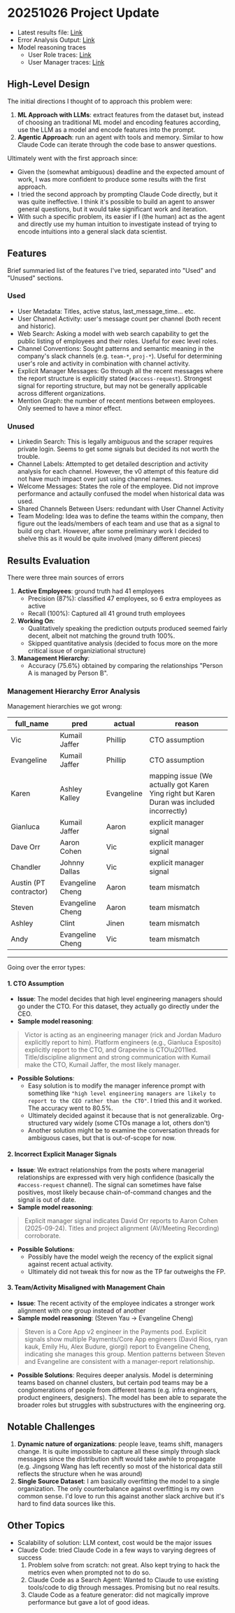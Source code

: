 # 20251026 Project Update
* Latest results file: [Link](20251025_predicted.md)
* Error Analysis Output: [Link](errors.json) 
* Model reasoning traces
    * User Role traces: [Link](./normalized_user_roles.json)
    * User Manager traces: [Link](normalized_user_managers.json)

## High-Level Design
The initial directions I thought of to approach this problem were:
1. **ML Approach with LLMs**: extract features from the dataset but, instead of choosing an traditional ML model and encoding features according, use the LLM as a model and encode features into the prompt.
2. **Agentic Approach**: run an agent with tools and memory. Similar to how Claude Code can iterate through the code base to answer questions.

Ultimately went with the first approach since:
* Given the (somewhat ambiguous) deadline and the expected amount of work, I was more confident to produce some results with the first approach.
* I tried the second approach by prompting Claude Code directly, but it was quite ineffective. I think it's possible to build an agent to answer general questions, but it would take significant work and iteration. 
* With such a specific problem, its easier if I (the human) act as the agent and directly use my human intuition to investigate instead of trying to encode intuitions into a general slack data scientist.

## Features
Brief summaried list of the features I've tried, separated into "Used" and "Unused" sections.
### Used
* User Metadata: Titles, active status, last_message_time... etc.
* User Channel Activity: user's message count per channel (both recent and historic).
* Web Search: Asking a model with web search capability to get the public listing of employees and their roles. Useful for exec level roles.
* Channel Conventions: Sought patterns and semantic meaning in the company's slack channels (e.g. `team-*`, `proj-*`). Useful for determining user's role and activity in combination with channel activity.
* Explicit Manager Messages: Go through all the recent messages where the report structure is explicitly stated (`#access-request`). Strongest signal for reporting structure, but may not be generally applicable across different organizations.
* Mention Graph: the number of recent mentions between employees. Only seemed to have a minor effect.
### Unused
* Linkedin Search: This is legally ambiguous and the scraper requires private login. Seems to get some signals but decided its not worth the trouble.
* Channel Labels: Attempted to get detailed description and activity analysis for each channel. However, the v0 attempt of this feature did not have much impact over just using channel names.
* Welcome Messages: States the role of the employee. Did not improve performance and actaully confused the model when historical data was used.
* Shared Channels Between Users: redundant with User Channel Activity
* Team Modeling: Idea was to define the teams within the company, then figure out the leads/members of each team and use that as a signal to build org chart. However, after some preliminary work I decided to shelve this as it would be quite involved (many different pieces)

## Results Evaluation
There were three main sources of errors
1. **Active Employees**: ground truth had 41 employees
   * Precision (87%): classified 47 employees, so 6 extra employees as active
   * Recall (100%): Captured all 41 ground truth employees
2. **Working On**: 
   * Qualitatively speaking the prediction outputs produced seemed fairly decent, albeit not matching the ground truth 100%. 
   * Skipped quantitative analysis (decided to focus more on the more critical issue of organiziational structure)
3. **Management Hierarchy**: 
   * Accuracy (75.6%) obtained by comparing the relationships "Person A is managed by Person B".

### Management Hierarchy Error Analysis
Management hierarchies we got wrong:

| full_name             | pred             | actual    | reason                                                                            |
|----------------------|------------------|-----------|-----------------------------------------------------------------------------------|
| Vic                  | Kumail Jaffer    | Phillip   | CTO assumption                                                                    |
| Evangeline           | Kumail Jaffer    | Phillip   | CTO assumption                                                                    |
| Karen                | Ashley Kalley    | Evangeline| mapping issue (We actually got Karen Ying right but Karen Duran was included incorrectly) |
| Gianluca             | Kumail Jaffer    | Aaron     | explicit manager signal                                                           |
| Dave Orr             | Aaron Cohen      | Vic       | explicit manager signal                                                           |
| Chandler             | Johnny Dallas    | Vic       | explicit manager signal                                                           |
| Austin (PT contractor)| Evangeline Cheng| Aaron     | team mismatch                                                                     |
| Steven               | Evangeline Cheng | Aaron     | team mismatch                                                                     |
| Ashley               | Clint            | Jinen     | team mismatch                                                                     |
| Andy                 | Evangeline Cheng | Vic       | team mismatch                                                                     |

---
Going over the error types:

#### 1. CTO Assumption
* **Issue**: The model decides that high level engineering managers should go under the CTO. For this dataset, they actually go directly under the CEO. 
* **Sample model reasoning**:
> Victor is acting as an engineering manager (rick and Jordan Maduro explicitly report to him). Platform engineers (e.g., Gianluca Esposito) explicitly report to the CTO, and Grapevine is CTO\u2011led. Title/discipline alignment and strong communication with Kumail make the CTO, Kumail Jaffer, the most likely manager.
* **Possible Solutions**: 
    * Easy solution is to modify the manager inference prompt with something like `"high level engineering managers are likely to report to the CEO rather than the CTO"`. I tried this and it worked. The accuracy went to 80.5%.
    * Ultimately decided against it because that is not generalizable. Org-structured vary widely (some CTOs manage a lot, others don't)
    * Another solution might be to examine the conversation threads for ambiguous cases, but that is out-of-scope for now.

#### 2. Incorrect Explicit Manager Signals
* **Issue**: We extract relationships from the posts where managerial relationships are expressed with very high confidence (basically the `#access-request` channel). The signal can sometimes have false positives, most likely because chain-of-command changes and the signal is out of date.
* **Sample model reasoning**:
> Explicit manager signal indicates David Orr reports to Aaron Cohen (2025-09-24). Titles and project alignment (AV/Meeting Recording) corroborate.
* **Possible Solutions**: 
    * Possibly have the model weigh the recency of the explicit signal against recent actual activity.
    * Ultimately did not tweak this for now as the TP far outweighs the FP.

#### 3. Team/Activity Misaligned with Management Chain
* **Issue**: The recent activity of the employee indicates a stronger work alignment with one group instead of another
* **Sample model reasoning**: (Steven Yau -> Evangeline Cheng)
> Steven is a Core App v2 engineer in the Payments pod. Explicit signals show multiple Payments/Core App engineers (David Rios, ryan kauk, Emily Hu, Alex Budure, giorgi) report to Evangeline Cheng, indicating she manages this group. Mention patterns between Steven and Evangeline are consistent with a manager-report relationship.
* **Possible Solutions**: Requires deeper analysis. Model is determining teams based on channel clusters, but certain pod teams may be a conglomerations of people from different teams (e.g. infra engineers, product engineers, designers). The model has been able to separate the broader roles but struggles with substructures with the engineering org.

## Notable Challenges
1. **Dynamic nature of organizations**: people leave, teams shift, managers change. It is quite impossible to capture all these simply through slack messages since the distribution shift would take awhile to propagate (e.g. Jingsong Wang has left recently so most of the historical data still reflects the structure when he was around)
2. **Single Source Dataset**: I am basically overfitting the model to a single organization. The only counterbalance against overfitting is my own common sense. I'd love to run this against another slack archive but it's hard to find data sources like this.

## Other Topics
* Scalability of solution: LLM context, cost would be the major issues
* Claude Code: tried Claude Code in a few ways to varying degrees of success
    1. Problem solve from scratch: not great. Also kept trying to hack the metrics even when prompted not to do so.
    2. Claude Code as a Search Agent: Wanted to Claude to use existing tools/code to dig through messages. Promising but no real results.
    3. Claude Code as a feature generator: did not magically improve performance but gave a lot of good ideas.





